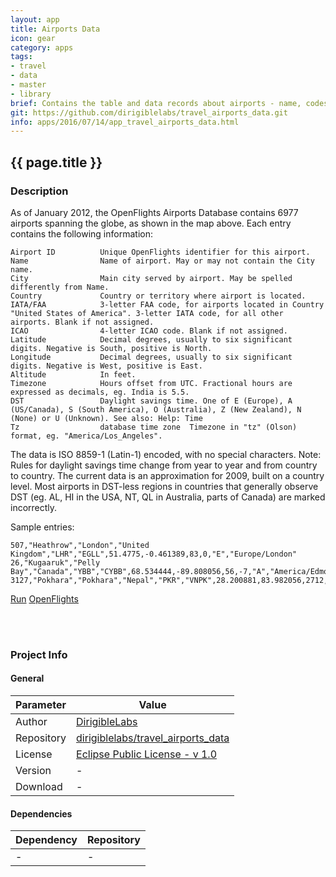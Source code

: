 ```yaml
---
layout: app
title: Airports Data
icon: gear
category: apps
tags:
- travel
- data
- master
- library
brief: Contains the table and data records about airports - name, codes, coordinates, etc. available at openflights.org    
git: https://github.com/dirigiblelabs/travel_airports_data.git
info: apps/2016/07/14/app_travel_airports_data.html
---
```


{{ page.title }}
---


### Description

As of January 2012, the OpenFlights Airports Database contains 6977 airports spanning the globe, as shown in the map above. Each entry contains the following information:

	Airport ID			Unique OpenFlights identifier for this airport.
	Name				Name of airport. May or may not contain the City name.
	City				Main city served by airport. May be spelled differently from Name.
	Country				Country or territory where airport is located.
	IATA/FAA			3-letter FAA code, for airports located in Country "United States of America". 3-letter IATA code, for all other airports. Blank if not assigned.
	ICAO				4-letter ICAO code. Blank if not assigned.
	Latitude			Decimal degrees, usually to six significant digits. Negative is South, positive is North.
	Longitude			Decimal degrees, usually to six significant digits. Negative is West, positive is East.
	Altitude			In feet.
	Timezone			Hours offset from UTC. Fractional hours are expressed as decimals, eg. India is 5.5.
	DST					Daylight savings time. One of E (Europe), A (US/Canada), S (South America), O (Australia), Z (New Zealand), N (None) or U (Unknown). See also: Help: Time
	Tz 					database time zone	Timezone in "tz" (Olson) format, eg. "America/Los_Angeles".
	
The data is ISO 8859-1 (Latin-1) encoded, with no special characters.
Note: Rules for daylight savings time change from year to year and from country to country. The current data is an approximation for 2009, built on a country level. Most airports in DST-less regions in countries that generally observe DST (eg. AL, HI in the USA, NT, QL in Australia, parts of Canada) are marked incorrectly.

Sample entries:

	507,"Heathrow","London","United Kingdom","LHR","EGLL",51.4775,-0.461389,83,0,"E","Europe/London"
	26,"Kugaaruk","Pelly Bay","Canada","YBB","CYBB",68.534444,-89.808056,56,-7,"A","America/Edmonton"
	3127,"Pokhara","Pokhara","Nepal","PKR","VNPK",28.200881,83.982056,2712,5.75,"N","Asia/Katmandu"


<div class="btn-toolbar pull-left">
	<a class="btn btn-warning" href="http://dirigible.eclipse.org/services/ui/anonymous.html?git={{ page.git }}.git">Run</a>
	<a class="btn btn-info" href="http://openflights.org/data.html">OpenFlights</a>
</div>

<br><br>

### Project Info

#### General

Parameter     | Value 
------------ | ----------- 
Author     | [DirigibleLabs](https://github.com/dirigiblelabs)
Repository | [dirigiblelabs/travel_airports_data](https://github.com/dirigiblelabs/travel_airports_data)
License    | [Eclipse Public License - v 1.0](https://www.eclipse.org/legal/epl-v10.html)
Version    | -
Download   | -


#### Dependencies

Dependency   | Repository 
------------ | ----------- 
- | -

<br><br>